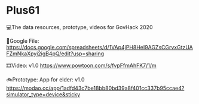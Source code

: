 # Plus61
💻The data resources, prototype, videos for GovHack 2020

📃Google File:
https://docs.google.com/spreadsheets/d/1VAp4jPH8HeI9AGZsCGrvxGtzUAFZmNkaXpyi2igB4pQ/edit?usp=sharing



🎞Video:
v1.0
https://www.powtoon.com/s/fvpFfmAhFK7/1/m


🚲Prototype:
App for elder: v1.0
https://modao.cc/app/1adfd43c7be18bb80bd39a8f401cc337b95ccae4?simulator_type=device&sticky

